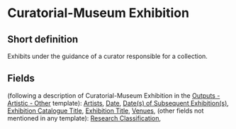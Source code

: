 # Curatorial-Museum Exhibition
## Short definition
Exhibits under the guidance of a curator responsible for a collection.
## Fields
(following a description of Curatorial-Museum Exhibition in the [Outputs - Artistic - Other](../Templates/Outputs%20-%20Artistic%20-%20Other.md) template):
[Artists](../Object-Fields/Curatorial-Museum%20Exhibition/Artists.md),
[Date](../Object-Fields/Curatorial-Museum%20Exhibition/Date.md),
[Date(s) of Subsequent Exhibition(s)](../Object-Fields/Curatorial-Museum%20Exhibition/Date(s)%20of%20Subsequent%20Exhibition(s).md),
[Exhibition Catalogue Title](../Object-Fields/Curatorial-Museum%20Exhibition/Exhibition%20Catalogue%20Title.md),
[Exhibition Title](../Object-Fields/Curatorial-Museum%20Exhibition/Exhibition%20Title.md),
[Venues](../Object-Fields/Curatorial-Museum%20Exhibition/Venues.md),
(other fields not mentioned in any template):
[Research Classification](../Object-Fields/Curatorial-Museum%20Exhibition/Research%20Classification.md),
